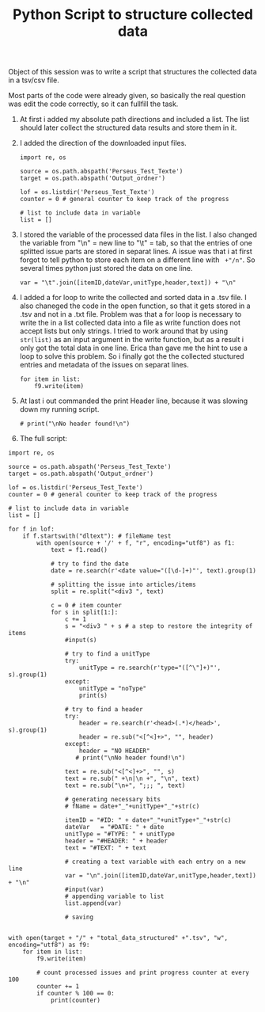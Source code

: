 ﻿---
layout: post
title: Python Script to structure collected data
image: /img/lukas_voit/Profil_Voit.JPG
---


Object of this session was to write a script that structures the collected data in a tsv/csv file.


Most parts of the code were already given, so basically the real question was edit the code correctly, so it can fullfill the task.

1. At first i added my absolute path directions and included a list. The list should later collect the structured data results and store them in it.
2. I added the direction of the downloaded input files. 

    ```
    import re, os

    source = os.path.abspath('Perseus_Test_Texte')
    target = os.path.abspath('Output_ordner')

    lof = os.listdir('Perseus_Test_Texte')
    counter = 0 # general counter to keep track of the progress

    # list to include data in variable
    list = []
    ```

3. I stored the variable of the processed data files in the list. I also changed the variable from "\n" = new line to "\t" = tab, so that the entries of one splitted issue parts are stored in separat lines. 
A issue was that i at first forgot to tell python to store each item on a different line with ``` +"/n"```. 
So several times python just stored the data on one line.

    ```
    var = "\t".join([itemID,dateVar,unitType,header,text]) + "\n"
    ```

4. I added a for loop to write the collected and sorted data in a .tsv file. I also chaneged the code in the open function, so that it gets stored in a .tsv and not in a .txt file.
Problem was that a for loop is necessary to write the in a list collected data into a file as write function does not accept lists but only 
strings. I tried to work around that by using ```str(list)``` as an input argument in the write function, but as a result i only got the total data in one line. Erica than gave me the hint to use a loop 
to solve this problem. So i finally got the the collected stuctured entries and metadata of the issues on separat lines. 

    ```
    for item in list:
        f9.write(item)
    ```

5. At last i out commanded the print Header line, because it was slowing down my running script.

    ```
    # print("\nNo header found!\n")
    ```

6. The full script:

```
import re, os

source = os.path.abspath('Perseus_Test_Texte')
target = os.path.abspath('Output_ordner')

lof = os.listdir('Perseus_Test_Texte')
counter = 0 # general counter to keep track of the progress

# list to include data in variable
list = []

for f in lof:
    if f.startswith("dltext"): # fileName test        
        with open(source + '/' + f, "r", encoding="utf8") as f1:
            text = f1.read()

            # try to find the date
            date = re.search(r'<date value="([\d-]+)"', text).group(1)

            # splitting the issue into articles/items
            split = re.split("<div3 ", text)

            c = 0 # item counter
            for s in split[1:]:
                c += 1
                s = "<div3 " + s # a step to restore the integrity of items
                #input(s)

                # try to find a unitType
                try:
                    unitType = re.search(r'type="([^\"]+)"', s).group(1)
                except:
                    unitType = "noType"
                    print(s)

                # try to find a header
                try:
                    header = re.search(r'<head>(.*)</head>', s).group(1)
                    header = re.sub("<[^<]+>", "", header)
                except:
                    header = "NO HEADER"
                   # print("\nNo header found!\n")

                text = re.sub("<[^<]+>", "", s)
                text = re.sub(" +\n|\n +", "\n", text)
                text = re.sub("\n+", ";;; ", text)

                # generating necessary bits 
                # fName = date+"_"+unitType+"_"+str(c)

                itemID = "#ID: " + date+"_"+unitType+"_"+str(c)
                dateVar   = "#DATE: " + date
                unitType = "#TYPE: " + unitType
                header = "#HEADER: " + header
                text = "#TEXT: " + text

                # creating a text variable with each entry on a new line
                var = "\n".join([itemID,dateVar,unitType,header,text]) + "\n"
                #input(var)
                # appending variable to list
                list.append(var)

                # saving


with open(target + "/" + "total_data_structured" +".tsv", "w", encoding="utf8") as f9:
    for item in list:
        f9.write(item)

        # count processed issues and print progress counter at every 100        
        counter += 1
        if counter % 100 == 0:
            print(counter)
```
